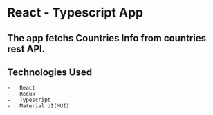 # React - Typescript App

## The app  fetchs Countries Info from countries rest API.


##  Technologies Used
    -   React
    -   Redux
    -   Typescript
    -   Material UI(MUI)



